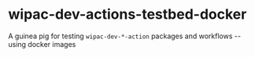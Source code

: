 # wipac-dev-actions-testbed-docker
A guinea pig for testing `wipac-dev-*-action` packages and workflows -- using docker images
